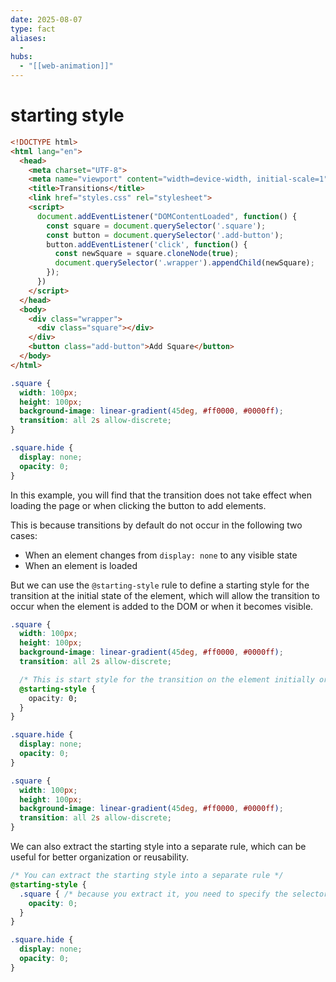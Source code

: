 ```yaml
---
date: 2025-08-07
type: fact
aliases:
  -
hubs:
  - "[[web-animation]]"
---
```


# starting style

```html
<!DOCTYPE html>
<html lang="en">
  <head>
    <meta charset="UTF-8">
    <meta name="viewport" content="width=device-width, initial-scale=1">
    <title>Transitions</title>
    <link href="styles.css" rel="stylesheet">
    <script>
      document.addEventListener("DOMContentLoaded", function() {
        const square = document.querySelector('.square');
        const button = document.querySelector('.add-button');
        button.addEventListener('click', function() {
          const newSquare = square.cloneNode(true);
          document.querySelector('.wrapper').appendChild(newSquare);
        });
      })
    </script>
  </head>
  <body>
    <div class="wrapper">
      <div class="square"></div>
    </div>
    <button class="add-button">Add Square</button>
  </body>
</html>
```

```css
.square {
  width: 100px;
  height: 100px;
  background-image: linear-gradient(45deg, #ff0000, #0000ff);
  transition: all 2s allow-discrete;
}

.square.hide {
  display: none;
  opacity: 0;
}
```

In this example, you will find that the transition does not take effect when loading the page or when clicking the button to add elements.

This is because transitions by default do not occur in the following two cases:
- When an element changes from `display: none` to any visible state
- When an element is loaded

But we can use the `@starting-style` rule to define a starting style for the transition at the initial state of the element, which will allow the transition to occur when the element is added to the DOM or when it becomes visible.

```css
.square {
  width: 100px;
  height: 100px;
  background-image: linear-gradient(45deg, #ff0000, #0000ff);
  transition: all 2s allow-discrete;

  /* This is start style for the transition on the element initially or display from none to visible */
  @starting-style {
    opacity: 0;
  }
}

.square.hide {
  display: none;
  opacity: 0;
}
```

```css
.square {
  width: 100px;
  height: 100px;
  background-image: linear-gradient(45deg, #ff0000, #0000ff);
  transition: all 2s allow-discrete;
}
```

We can also extract the starting style into a separate rule, which can be useful for better organization or reusability.

```css
/* You can extract the starting style into a separate rule */
@starting-style {
  .square { /* because you extract it, you need to specify the selector again */
    opacity: 0;
  }
}

.square.hide {
  display: none;
  opacity: 0;
}
```


